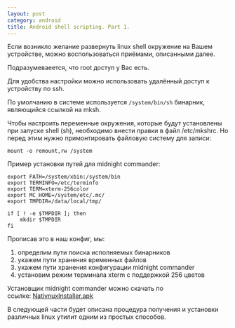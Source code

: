 ```yaml
---
layout: post
category: android
title: Android shell scripting. Part 1.
---
```


Если возникло желание развернуть linux shell окружение на Вашем устройстве, можно воспользоваться приёмами, описанными далее.

Подразумеваеется, что root доступ у Вас есть.

Для удобства настройки можно использовать удалённый доступ к устройству по ssh.

По умолчанию в системе используется `/system/bin/sh` бинарник, являющийся ссылкой на mksh.

Чтобы настроить переменные окружения, которые будут установлены при запуске shell (sh), необходимо внести правки в файл /etc/mkshrc. Но перед этим нужно примонтировать файловую систему для записи:

```shell
mount -o remount,rw /system
```

Пример установки путей для midnight commander:

```shell
export PATH=/system/xbin:/system/bin
export TERMINFO=/etc/terminfo
export TERM=xterm-256color
export MC_HOME=/system/etc/.mc/
export TMPDIR=/data/local/tmp/

if [ ! -e $TMPDIR ]; then
    mkdir $TMPDIR
fi
```

Прописав это в наш конфиг, мы:

1.  определим пути поиска исполняемых бинарников
2.  укажем пути хранения временных файлов
3.  укажем пути хранения конфигурации midnight commander
4.  установим режим терминала xterm с поддержкой 256 цветов

Установщик midnight commander можно скачать по ссылке: [NativnuxInstaller.apk](https://drive.google.com/open?id=0By7QfrffBV76fkozTGtfMjdER01YWF8tQ3VrNFljVTZLY1VBWGlZV21RbFR2XzRWYVVfSEU)

В следующей части будет описана процедура получения и установки различных linux утилит одним из простых способов.
